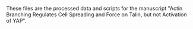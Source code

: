 These files are the processed data and scripts for the manuscript "Actin Branching Regulates Cell Spreading and Force on Talin, but not Activation of YAP".
